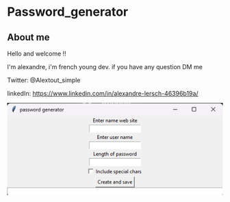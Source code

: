 # Password_generator

## About me 

Hello and welcome !!

I'm alexandre, i'm french young dev. if you have any question DM me 

Twitter: @Alextout_simple

linkedIn: https://www.linkedin.com/in/alexandre-lersch-46396b19a/

![](exemple/exemple.png)

